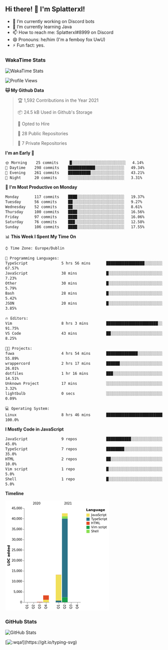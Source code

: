 ## Hi there! 👋 I'm Splatterxl!

- 🔭 I’m currently working on Discord bots
- 🌱 I’m currently learning Java
- 📫 How to reach me: Splatterxl#8999 on Discord
- 😄 Pronouns: he/him (I'm a femboy fox UwU)
- ⚡ Fun fact: yes.

### WakaTime Stats
![WakaTime Stats](https://wakatime.com/share/@Splatterxl/3171b454-6d7f-4cf9-91d7-768613f3b8c2.svg)
<!--START_SECTION:waka-->
![Profile Views](http://img.shields.io/badge/Profile%20Views-32-blue)

**🐱 My Github Data** 

> 🏆 1,592 Contributions in the Year 2021
 > 
> 📦 24.5 kB Used in Github's Storage 
 > 
> 💼 Opted to Hire
 > 
> 📜 28 Public Repositories 
 > 
> 🔑 7 Private Repositories  
 > 
**I'm an Early 🐤** 

```text
🌞 Morning    25 commits     █░░░░░░░░░░░░░░░░░░░░░░░░   4.14% 
🌆 Daytime    298 commits    ████████████░░░░░░░░░░░░░   49.34% 
🌃 Evening    261 commits    ██████████░░░░░░░░░░░░░░░   43.21% 
🌙 Night      20 commits     ░░░░░░░░░░░░░░░░░░░░░░░░░   3.31%

```
📅 **I'm Most Productive on Monday** 

```text
Monday       117 commits    ████░░░░░░░░░░░░░░░░░░░░░   19.37% 
Tuesday      56 commits     ██░░░░░░░░░░░░░░░░░░░░░░░   9.27% 
Wednesday    52 commits     ██░░░░░░░░░░░░░░░░░░░░░░░   8.61% 
Thursday     100 commits    ████░░░░░░░░░░░░░░░░░░░░░   16.56% 
Friday       97 commits     ████░░░░░░░░░░░░░░░░░░░░░   16.06% 
Saturday     76 commits     ███░░░░░░░░░░░░░░░░░░░░░░   12.58% 
Sunday       106 commits    ████░░░░░░░░░░░░░░░░░░░░░   17.55%

```


📊 **This Week I Spent My Time On** 

```text
⌚︎ Time Zone: Europe/Dublin

💬 Programming Languages: 
TypeScript               5 hrs 56 mins       █████████████████░░░░░░░░   67.57% 
JavaScript               38 mins             █░░░░░░░░░░░░░░░░░░░░░░░░   7.23% 
Other                    30 mins             █░░░░░░░░░░░░░░░░░░░░░░░░   5.79% 
Bash                     28 mins             █░░░░░░░░░░░░░░░░░░░░░░░░   5.42% 
JSON                     20 mins             █░░░░░░░░░░░░░░░░░░░░░░░░   3.85%

🔥 Editors: 
Vim                      8 hrs 3 mins        ███████████████████████░░   91.75% 
VS Code                  43 mins             ██░░░░░░░░░░░░░░░░░░░░░░░   8.25%

🐱‍💻 Projects: 
fuwa                     4 hrs 54 mins       ██████████████░░░░░░░░░░░   55.89% 
wrappercord              2 hrs 17 mins       ██████░░░░░░░░░░░░░░░░░░░   26.01% 
dotfiles                 1 hr 16 mins        ███░░░░░░░░░░░░░░░░░░░░░░   14.51% 
Unknown Project          17 mins             ░░░░░░░░░░░░░░░░░░░░░░░░░   3.32% 
lightbulb                0 secs              ░░░░░░░░░░░░░░░░░░░░░░░░░   0.09%

💻 Operating System: 
Linux                    8 hrs 46 mins       █████████████████████████   100.0%

```

**I Mostly Code in JavaScript** 

```text
JavaScript               9 repos             ███████████░░░░░░░░░░░░░░   45.0% 
TypeScript               7 repos             ████████░░░░░░░░░░░░░░░░░   35.0% 
HTML                     2 repos             ██░░░░░░░░░░░░░░░░░░░░░░░   10.0% 
Vim script               1 repo              █░░░░░░░░░░░░░░░░░░░░░░░░   5.0% 
Shell                    1 repo              █░░░░░░░░░░░░░░░░░░░░░░░░   5.0%

```


**Timeline**

![Chart not found](https://raw.githubusercontent.com/nearlySplat/nearlySplat/master/charts/bar_graph.png) 


<!--END_SECTION:waka-->


### GitHub Stats
![GitHub Stats](https://github-readme-stats.vercel.app/api?username=nearlySplat&count_private=true&show_icons=true&theme=dark)

[![:wqa!](https://readme-typing-svg.herokuapp.com?font=Fira+Code&color=000000&center=true&vCenter=true&lines=%3Awqa!)](https://git.io/typing-svg)
